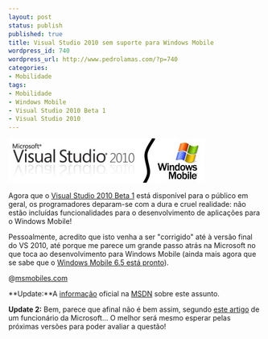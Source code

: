 ```yaml
---
layout: post
status: publish
published: true
title: Visual Studio 2010 sem suporte para Windows Mobile
wordpress_id: 740
wordpress_url: http://www.pedrolamas.com/?p=740
categories:
- Mobilidade
tags:
- Mobilidade
- Windows Mobile
- Visual Studio 2010 Beta 1
- Visual Studio 2010
---
```

[![Visual Studio 2010 sem suporte para Windows Mobile](/wp-content/uploads/2009/05/Visual-Studio-2010-sem-suporte-para-Windows-Mobile.jpg "Visual Studio 2010 sem suporte para Windows Mobile")](http://msmobiles.com/news.php/8278.html)

Agora que o [Visual Studio 2010 Beta 1](http://msdn.microsoft.com/en-us/teamsystem/dd819231.aspx) está disponível para o público em geral, os programadores deparam-se com a dura e cruel realidade: não estão incluídas funcionalidades para o desenvolvimento de aplicações para o Windows Mobile!

Pessoalmente, acredito que isto venha a ser "corrigido" até à versão final do VS 2010, até porque me parece um grande passo atrás na Microsoft no que toca ao desenvolvimento para Windows Mobile (ainda mais agora que se sabe que o [Windows Mobile 6.5 está pronto](/2009/05/19/windows-mobile-6-5-is-done-complete/)).

@[msmobiles.com](http://msmobiles.com/news.php/8278.html)

**Update:**A [informação](http://msdn.microsoft.com/en-us/library/sa69he4t(VS.100).aspx) oficial na [MSDN](http://msdn.microsoft.com/) sobre este assunto.

**Update 2:** Bem, parece que afinal não é bem assim, segundo [este artigo](http://blogs.msdn.com/hegenderfer/archive/2009/05/26/windows-mobile-developer-support-in-vs2010-yes.aspx) de um funcionário da Microsoft... O melhor será mesmo esperar pelas próximas versões para poder avaliar a questão!
